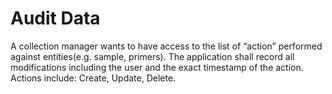 # Audit Data

A collection manager wants to have access to the list of “action” performed against entities(e.g. sample, primers). The application shall record all modifications including the user and the exact timestamp of the action. Actions include: Create, Update, Delete.



